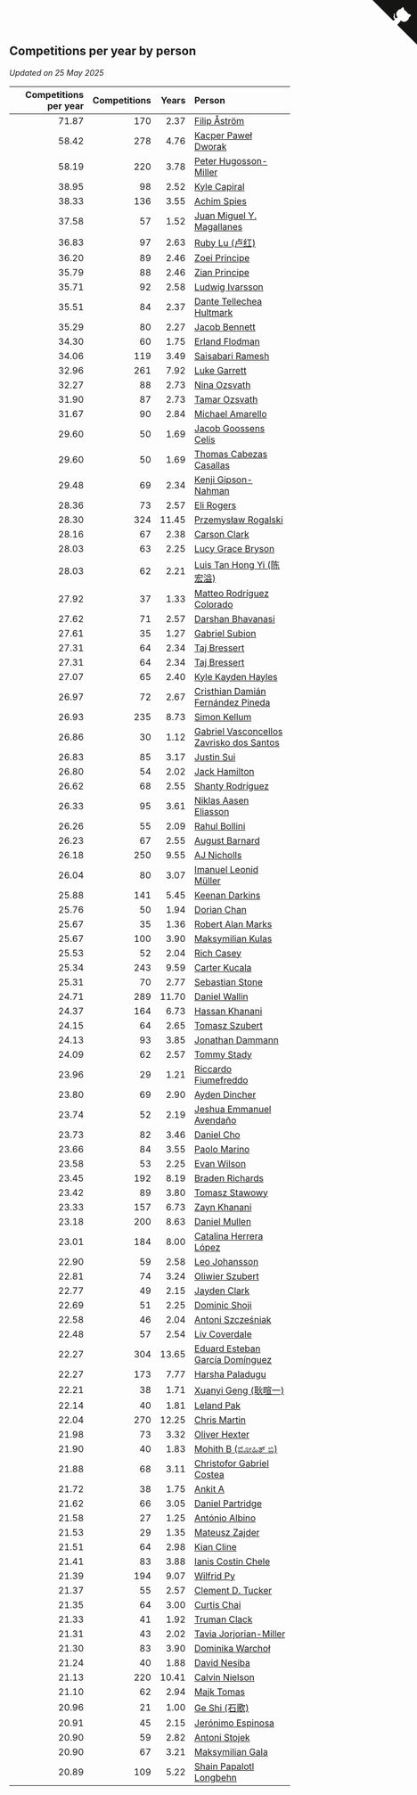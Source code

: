 ## Competitions per year by person

*Updated on 25 May 2025*

| Competitions per year | Competitions | Years | Person |
| ---: | ---: | ---: | :--- |
| 71.87 | 170 | 2.37 | [Filip Åström](https://www.worldcubeassociation.org/persons/2023ASTR01) |
| 58.42 | 278 | 4.76 | [Kacper Paweł Dworak](https://www.worldcubeassociation.org/persons/2020DWOR01) |
| 58.19 | 220 | 3.78 | [Peter Hugosson-Miller](https://www.worldcubeassociation.org/persons/2021HUGO01) |
| 38.95 | 98 | 2.52 | [Kyle Capiral](https://www.worldcubeassociation.org/persons/2022CAPI02) |
| 38.33 | 136 | 3.55 | [Achim Spies](https://www.worldcubeassociation.org/persons/2021SPIE01) |
| 37.58 | 57 | 1.52 | [Juan Miguel Y. Magallanes](https://www.worldcubeassociation.org/persons/2023MAGA09) |
| 36.83 | 97 | 2.63 | [Ruby Lu (卢红)](https://www.worldcubeassociation.org/persons/2022LURU01) |
| 36.20 | 89 | 2.46 | [Zoei Principe](https://www.worldcubeassociation.org/persons/2022PRIN09) |
| 35.79 | 88 | 2.46 | [Zian Principe](https://www.worldcubeassociation.org/persons/2022PRIN08) |
| 35.71 | 92 | 2.58 | [Ludwig Ivarsson](https://www.worldcubeassociation.org/persons/2022IVAR01) |
| 35.51 | 84 | 2.37 | [Dante Tellechea Hultmark](https://www.worldcubeassociation.org/persons/2023HULT01) |
| 35.29 | 80 | 2.27 | [Jacob Bennett](https://www.worldcubeassociation.org/persons/2023BENN04) |
| 34.30 | 60 | 1.75 | [Erland Flodman](https://www.worldcubeassociation.org/persons/2023FLOD01) |
| 34.06 | 119 | 3.49 | [Saisabari Ramesh](https://www.worldcubeassociation.org/persons/2021RAME01) |
| 32.96 | 261 | 7.92 | [Luke Garrett](https://www.worldcubeassociation.org/persons/2017GARR05) |
| 32.27 | 88 | 2.73 | [Nina Ozsvath](https://www.worldcubeassociation.org/persons/2022OZSV03) |
| 31.90 | 87 | 2.73 | [Tamar Ozsvath](https://www.worldcubeassociation.org/persons/2022OZSV04) |
| 31.67 | 90 | 2.84 | [Michael Amarello](https://www.worldcubeassociation.org/persons/2022AMAR09) |
| 29.60 | 50 | 1.69 | [Jacob Goossens Celis](https://www.worldcubeassociation.org/persons/2023CELI06) |
| 29.60 | 50 | 1.69 | [Thomas Cabezas Casallas](https://www.worldcubeassociation.org/persons/2023CASA08) |
| 29.48 | 69 | 2.34 | [Kenji Gipson-Nahman](https://www.worldcubeassociation.org/persons/2023GIPS01) |
| 28.36 | 73 | 2.57 | [Eli Rogers](https://www.worldcubeassociation.org/persons/2022ROGE05) |
| 28.30 | 324 | 11.45 | [Przemysław Rogalski](https://www.worldcubeassociation.org/persons/2013ROGA02) |
| 28.16 | 67 | 2.38 | [Carson Clark](https://www.worldcubeassociation.org/persons/2023CLAR02) |
| 28.03 | 63 | 2.25 | [Lucy Grace Bryson](https://www.worldcubeassociation.org/persons/2023BRYS01) |
| 28.03 | 62 | 2.21 | [Luis Tan Hong Yi (陈宏溢)](https://www.worldcubeassociation.org/persons/2023YILU01) |
| 27.92 | 37 | 1.33 | [Matteo Rodríguez Colorado](https://www.worldcubeassociation.org/persons/2024COLO04) |
| 27.62 | 71 | 2.57 | [Darshan Bhavanasi](https://www.worldcubeassociation.org/persons/2022BHAV01) |
| 27.61 | 35 | 1.27 | [Gabriel Subion](https://www.worldcubeassociation.org/persons/2024SUBI01) |
| 27.31 | 64 | 2.34 | [Taj Bressert](https://www.worldcubeassociation.org/persons/2023BRES01) |
| 27.31 | 64 | 2.34 | [Taj Bressert](https://www.worldcubeassociation.org/persons/2023BRES01) |
| 27.07 | 65 | 2.40 | [Kyle Kayden Hayles](https://www.worldcubeassociation.org/persons/2022HAYL02) |
| 26.97 | 72 | 2.67 | [Cristhian Damián Fernández Pineda](https://www.worldcubeassociation.org/persons/2022PINE05) |
| 26.93 | 235 | 8.73 | [Simon Kellum](https://www.worldcubeassociation.org/persons/2016KELL12) |
| 26.86 | 30 | 1.12 | [Gabriel Vasconcellos Zavrisko dos Santos](https://www.worldcubeassociation.org/persons/2024SANT39) |
| 26.83 | 85 | 3.17 | [Justin Sui](https://www.worldcubeassociation.org/persons/2022SUIJ01) |
| 26.80 | 54 | 2.02 | [Jack Hamilton](https://www.worldcubeassociation.org/persons/2023HAMI08) |
| 26.62 | 68 | 2.55 | [Shanty Rodríguez](https://www.worldcubeassociation.org/persons/2022CUBI01) |
| 26.33 | 95 | 3.61 | [Niklas Aasen Eliasson](https://www.worldcubeassociation.org/persons/2021ELIA01) |
| 26.26 | 55 | 2.09 | [Rahul Bollini](https://www.worldcubeassociation.org/persons/2023BOLL01) |
| 26.23 | 67 | 2.55 | [August Barnard](https://www.worldcubeassociation.org/persons/2022BARN21) |
| 26.18 | 250 | 9.55 | [AJ Nicholls](https://www.worldcubeassociation.org/persons/2015NICH04) |
| 26.04 | 80 | 3.07 | [Imanuel Leonid Müller](https://www.worldcubeassociation.org/persons/2022MULL02) |
| 25.88 | 141 | 5.45 | [Keenan Darkins](https://www.worldcubeassociation.org/persons/2019DARK02) |
| 25.76 | 50 | 1.94 | [Dorian Chan](https://www.worldcubeassociation.org/persons/2023DORI01) |
| 25.67 | 35 | 1.36 | [Robert Alan Marks](https://www.worldcubeassociation.org/persons/2024MARK03) |
| 25.67 | 100 | 3.90 | [Maksymilian Kulas](https://www.worldcubeassociation.org/persons/2021KULA02) |
| 25.53 | 52 | 2.04 | [Rich Casey](https://www.worldcubeassociation.org/persons/2023CASE06) |
| 25.34 | 243 | 9.59 | [Carter Kucala](https://www.worldcubeassociation.org/persons/2015KUCA01) |
| 25.31 | 70 | 2.77 | [Sebastian Stone](https://www.worldcubeassociation.org/persons/2022STON09) |
| 24.71 | 289 | 11.70 | [Daniel Wallin](https://www.worldcubeassociation.org/persons/2013WALL03) |
| 24.37 | 164 | 6.73 | [Hassan Khanani](https://www.worldcubeassociation.org/persons/2018KHAN26) |
| 24.15 | 64 | 2.65 | [Tomasz Szubert](https://www.worldcubeassociation.org/persons/2022SZUB02) |
| 24.13 | 93 | 3.85 | [Jonathan Dammann](https://www.worldcubeassociation.org/persons/2021DAMM01) |
| 24.09 | 62 | 2.57 | [Tommy Stady](https://www.worldcubeassociation.org/persons/2022STAD01) |
| 23.96 | 29 | 1.21 | [Riccardo Fiumefreddo](https://www.worldcubeassociation.org/persons/2024RICC01) |
| 23.80 | 69 | 2.90 | [Ayden Dincher](https://www.worldcubeassociation.org/persons/2022DINC01) |
| 23.74 | 52 | 2.19 | [Jeshua Emmanuel Avendaño](https://www.worldcubeassociation.org/persons/2023AVEN01) |
| 23.73 | 82 | 3.46 | [Daniel Cho](https://www.worldcubeassociation.org/persons/2021CHOD01) |
| 23.66 | 84 | 3.55 | [Paolo Marino](https://www.worldcubeassociation.org/persons/2021MARI04) |
| 23.58 | 53 | 2.25 | [Evan Wilson](https://www.worldcubeassociation.org/persons/2023WILS11) |
| 23.45 | 192 | 8.19 | [Braden Richards](https://www.worldcubeassociation.org/persons/2017RICH02) |
| 23.42 | 89 | 3.80 | [Tomasz Stawowy](https://www.worldcubeassociation.org/persons/2021STAW01) |
| 23.33 | 157 | 6.73 | [Zayn Khanani](https://www.worldcubeassociation.org/persons/2018KHAN28) |
| 23.18 | 200 | 8.63 | [Daniel Mullen](https://www.worldcubeassociation.org/persons/2016MULL04) |
| 23.01 | 184 | 8.00 | [Catalina Herrera López](https://www.worldcubeassociation.org/persons/2017LOPE31) |
| 22.90 | 59 | 2.58 | [Leo Johansson](https://www.worldcubeassociation.org/persons/2022JOHA08) |
| 22.81 | 74 | 3.24 | [Oliwier Szubert](https://www.worldcubeassociation.org/persons/2022SZUB01) |
| 22.77 | 49 | 2.15 | [Jayden Clark](https://www.worldcubeassociation.org/persons/2023CLAR13) |
| 22.69 | 51 | 2.25 | [Dominic Shoji](https://www.worldcubeassociation.org/persons/2023SHOJ01) |
| 22.58 | 46 | 2.04 | [Antoni Szcześniak](https://www.worldcubeassociation.org/persons/2023SZCZ04) |
| 22.48 | 57 | 2.54 | [Liv Coverdale](https://www.worldcubeassociation.org/persons/2022COVE02) |
| 22.27 | 304 | 13.65 | [Eduard Esteban García Domínguez](https://www.worldcubeassociation.org/persons/2011EDUA01) |
| 22.27 | 173 | 7.77 | [Harsha Paladugu](https://www.worldcubeassociation.org/persons/2017PALA08) |
| 22.21 | 38 | 1.71 | [Xuanyi Geng (耿暄一)](https://www.worldcubeassociation.org/persons/2023GENG02) |
| 22.14 | 40 | 1.81 | [Leland Pak](https://www.worldcubeassociation.org/persons/2023PAKL02) |
| 22.04 | 270 | 12.25 | [Chris Martin](https://www.worldcubeassociation.org/persons/2013MART03) |
| 21.98 | 73 | 3.32 | [Oliver Hexter](https://www.worldcubeassociation.org/persons/2022HEXT01) |
| 21.90 | 40 | 1.83 | [Mohith B (ಮೋಹಿತ್ ಬಿ)](https://www.worldcubeassociation.org/persons/2023BMOH01) |
| 21.88 | 68 | 3.11 | [Christofor Gabriel Costea](https://www.worldcubeassociation.org/persons/2022COST03) |
| 21.72 | 38 | 1.75 | [Ankit A](https://www.worldcubeassociation.org/persons/2023AANK01) |
| 21.62 | 66 | 3.05 | [Daniel Partridge](https://www.worldcubeassociation.org/persons/2022PART02) |
| 21.58 | 27 | 1.25 | [António Albino](https://www.worldcubeassociation.org/persons/2024ALBI01) |
| 21.53 | 29 | 1.35 | [Mateusz Zajder](https://www.worldcubeassociation.org/persons/2024ZAJD01) |
| 21.51 | 64 | 2.98 | [Kian Cline](https://www.worldcubeassociation.org/persons/2022CLIN01) |
| 21.41 | 83 | 3.88 | [Ianis Costin Chele](https://www.worldcubeassociation.org/persons/2021CHEL01) |
| 21.39 | 194 | 9.07 | [Wilfrid Py](https://www.worldcubeassociation.org/persons/2016PYWI01) |
| 21.37 | 55 | 2.57 | [Clement D. Tucker](https://www.worldcubeassociation.org/persons/2022TUCK09) |
| 21.35 | 64 | 3.00 | [Curtis Chai](https://www.worldcubeassociation.org/persons/2022CHAI02) |
| 21.33 | 41 | 1.92 | [Truman Clack](https://www.worldcubeassociation.org/persons/2023CLAC02) |
| 21.31 | 43 | 2.02 | [Tavia Jorjorian-Miller](https://www.worldcubeassociation.org/persons/2023JORJ01) |
| 21.30 | 83 | 3.90 | [Dominika Warchoł](https://www.worldcubeassociation.org/persons/2021WARC01) |
| 21.24 | 40 | 1.88 | [David Nesiba](https://www.worldcubeassociation.org/persons/2023NESI01) |
| 21.13 | 220 | 10.41 | [Calvin Nielson](https://www.worldcubeassociation.org/persons/2014NIEL03) |
| 21.10 | 62 | 2.94 | [Majk Tomas](https://www.worldcubeassociation.org/persons/2022TOMA05) |
| 20.96 | 21 | 1.00 | [Ge Shi (石歌)](https://www.worldcubeassociation.org/persons/2024GESH01) |
| 20.91 | 45 | 2.15 | [Jerónimo Espinosa](https://www.worldcubeassociation.org/persons/2023ESPI07) |
| 20.90 | 59 | 2.82 | [Antoni Stojek](https://www.worldcubeassociation.org/persons/2022STOJ03) |
| 20.90 | 67 | 3.21 | [Maksymilian Gala](https://www.worldcubeassociation.org/persons/2022GALA01) |
| 20.89 | 109 | 5.22 | [Shain Papalotl Longbehn](https://www.worldcubeassociation.org/persons/2020LONG05) |


<a href="https://github.com/jonatanklosko/wca_statistics" class="github-corner" aria-label="View source on Github"><svg width="80" height="80" viewBox="0 0 250 250" style="fill:#151513; color:#fff; position: absolute; top: 0; border: 0; right: 0;" aria-hidden="true"><path d="M0,0 L115,115 L130,115 L142,142 L250,250 L250,0 Z"></path><path d="M128.3,109.0 C113.8,99.7 119.0,89.6 119.0,89.6 C122.0,82.7 120.5,78.6 120.5,78.6 C119.2,72.0 123.4,76.3 123.4,76.3 C127.3,80.9 125.5,87.3 125.5,87.3 C122.9,97.6 130.6,101.9 134.4,103.2" fill="currentColor" style="transform-origin: 130px 106px;" class="octo-arm"></path><path d="M115.0,115.0 C114.9,115.1 118.7,116.5 119.8,115.4 L133.7,101.6 C136.9,99.2 139.9,98.4 142.2,98.6 C133.8,88.0 127.5,74.4 143.8,58.0 C148.5,53.4 154.0,51.2 159.7,51.0 C160.3,49.4 163.2,43.6 171.4,40.1 C171.4,40.1 176.1,42.5 178.8,56.2 C183.1,58.6 187.2,61.8 190.9,65.4 C194.5,69.0 197.7,73.2 200.1,77.6 C213.8,80.2 216.3,84.9 216.3,84.9 C212.7,93.1 206.9,96.0 205.4,96.6 C205.1,102.4 203.0,107.8 198.3,112.5 C181.9,128.9 168.3,122.5 157.7,114.1 C157.9,116.9 156.7,120.9 152.7,124.9 L141.0,136.5 C139.8,137.7 141.6,141.9 141.8,141.8 Z" fill="currentColor" class="octo-body"></path></svg></a><style>.github-corner:hover .octo-arm{animation:octocat-wave 560ms ease-in-out}@keyframes octocat-wave{0%,100%{transform:rotate(0)}20%,60%{transform:rotate(-25deg)}40%,80%{transform:rotate(10deg)}}@media (max-width:500px){.github-corner:hover .octo-arm{animation:none}.github-corner .octo-arm{animation:octocat-wave 560ms ease-in-out}}</style>
